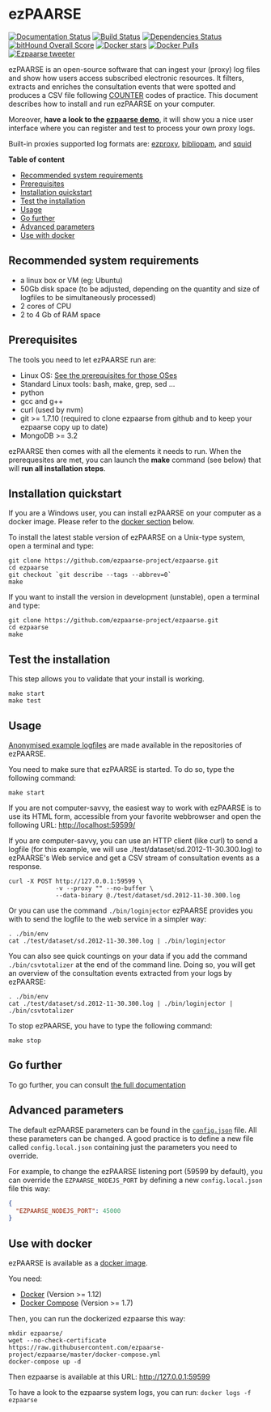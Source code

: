 # ezPAARSE #

[![Documentation Status](https://readthedocs.org/projects/ezpaarse/badge/?version=master)](http://ezpaarse.readthedocs.io/en/master/)
[![Build Status](https://secure.travis-ci.org/ezpaarse-project/ezpaarse.png?branch=master)](http://travis-ci.org/ezpaarse-project/ezpaarse)
[![Dependencies Status](https://david-dm.org/ezpaarse-project/ezpaarse.png)](https://david-dm.org/ezpaarse-project/ezpaarse)
[![bitHound Overall Score](https://www.bithound.io/github/ezpaarse-project/ezpaarse/badges/score.svg)](https://www.bithound.io/github/ezpaarse-project/ezpaarse)
[![Docker stars](https://img.shields.io/docker/stars/ezpaarseproject/ezpaarse.svg)](https://registry.hub.docker.com/u/ezpaarseproject/ezpaarse/)
[![Docker Pulls](https://img.shields.io/docker/pulls/ezpaarseproject/ezpaarse.svg)](https://registry.hub.docker.com/u/ezpaarseproject/ezpaarse/)
[![Ezpaarse tweeter](https://img.shields.io/twitter/follow/ezpaarse.svg?style=social&label=Follow)](https://twitter.com/ezpaarse)



ezPAARSE is an open-source software that can ingest your (proxy) log files and show how users access subscribed electronic resources.
It filters, extracts and enriches the consultation events that were spotted and produces a CSV file following [COUNTER](http://www.projectcounter.org/) codes of practice.
This document describes how to install and run ezPAARSE on your computer.

Moreover, **have a look to the [ezpaarse demo](http://ezpaarse.couperin.org)**, it will show you a nice user interface where you can register and test to process your own proxy logs.

Built-in proxies supported log formats are: [ezproxy](http://www.oclc.org/ezproxy.en.html), [bibliopam](http://mioga.alixen.fr/Mioga2/bibliopam/public/club/), and [squid](http://www.squid-cache.org/)

**Table of content**
- [Recommended system requirements](#recommended-system-requirements)
- [Prerequisites](#prerequisites)
- [Installation quickstart](#installation-quickstart)
- [Test the installation](#test-the-installation)
- [Usage](#usage)
- [Go further](#go-further)
- [Advanced parameters](#advanced-parameters)
- [Use with docker](#use-with-docker)

## Recommended system requirements ##
- a linux box or VM (eg: Ubuntu)
- 50Gb disk space (to be adjusted, depending on the quantity and size of logfiles to be simultaneously processed)
- 2 cores of CPU
- 2 to 4 Gb of RAM space

## Prerequisites ##

The tools you need to let ezPAARSE run are:

* Linux OS: [See the prerequisites for those OSes](https://ezpaarse.readthedocs.io/en/master/start/requirements.html)
* Standard Linux tools: bash, make, grep, sed ...
* python
* gcc and g++
* curl (used by nvm)
* git >= 1.7.10 (required to clone ezpaarse from github and to keep your ezpaarse copy up to date)
* MongoDB >= 3.2

ezPAARSE then comes with all the elements it needs to run.
When the prerequesites are met, you can launch the **make** command (see below) that will **run all installation steps**.

## Installation quickstart ##

If you are a Windows user, you can install ezPAARSE on your computer as a docker image. Please refer to the [docker section](https://github.com/ezpaarse-project/ezpaarse#use-with-docker) below.

To install the latest stable version of ezPAARSE on a Unix-type system, open a terminal and type:
```shell
git clone https://github.com/ezpaarse-project/ezpaarse.git
cd ezpaarse
git checkout `git describe --tags --abbrev=0`
make
```

If you want to install the version in development (unstable),
open a terminal and type:
```shell
git clone https://github.com/ezpaarse-project/ezpaarse.git
cd ezpaarse
make
```

## Test the installation ##

This step allows you to validate that your install is working.

```shell
make start
make test
```

## Usage ##

[Anonymised example logfiles](https://raw.github.com/ezpaarse-project/ezpaarse/master/test/dataset/sd.2012-11-30.300.log)
are made available in the repositories of ezPAARSE.

You need to make sure that ezPAARSE is started. To do so, type the following command:

```shell
make start
```

If you are not computer-savvy, the easiest way to work with ezPAARSE is to use its HTML form, accessible from your favorite webbrowser and open the following URL: [http://localhost:59599/](http://localhost:59599/)

If you are computer-savvy, you can use an HTTP client (like curl) to send a logfile
(for this example, we will use ./test/dataset/sd.2012-11-30.300.log) to ezPAARSE's Web service
and get a CSV stream of consultation events as a response.

```shell
curl -X POST http://127.0.0.1:59599 \
             -v --proxy "" --no-buffer \
             --data-binary @./test/dataset/sd.2012-11-30.300.log
```

Or you can use the command ``./bin/loginjector`` ezPAARSE provides you with
to send the logfile to the web service in a simpler way:

```shell
. ./bin/env
cat ./test/dataset/sd.2012-11-30.300.log | ./bin/loginjector
```
You can also see quick countings on your data if you add the command
``./bin/csvtotalizer`` at the end of the command line.
Doing so, you will get an overview of the consultation events extracted
from your logs by ezPAARSE:

```shell
. ./bin/env
cat ./test/dataset/sd.2012-11-30.300.log | ./bin/loginjector | ./bin/csvtotalizer
```

To stop ezPAARSE, you have to type the following command:

```shell
make stop
```
## Go further ##

To go further, you can consult [the full documentation](https://ezpaarse.readthedocs.io)


## Advanced parameters ##

The default ezPAARSE parameters can be found in the [``config.json``](https://github.com/ezpaarse-project/ezpaarse/blob/master/config.json) file. All these parameters can be changed. A good practice is to define a new file called ``config.local.json`` containing just the parameters you need to override.

For example, to change the ezPAARSE listening port (59599 by default), you can override the ``EZPAARSE_NODEJS_PORT`` by defining a new ``config.local.json`` file this way:

```json
{
  "EZPAARSE_NODEJS_PORT": 45000
}
```

## Use with docker ##

ezPAARSE is available as a [docker image](https://registry.hub.docker.com/u/ezpaarseproject/ezpaarse/).

You need:

- [Docker](https://docs.docker.com/engine/installation/) (Version >= 1.12)
- [Docker Compose](https://docs.docker.com/compose/install/) (Version >= 1.7)

Then, you can run the dockerized ezpaarse this way:

```
mkdir ezpaarse/
wget --no-check-certificate https://raw.githubusercontent.com/ezpaarse-project/ezpaarse/master/docker-compose.yml
docker-compose up -d
```

Then ezpaarse is available at this URL: http://127.0.0.1:59599

To have a look to the ezpaarse system logs, you can run: ``docker logs -f ezpaarse``
